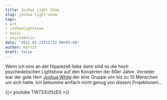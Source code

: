 ```yaml
---
title: Joshua Light Show
slug: joshua-light-show
tags:
- art
- joshualightshow
- music
- psychedelic
date: "2012-02-23T12:12:00+01:00"
author: marvin
draft: false
---
```

Wenn ich eins an der Hippiezeit liebe dann sind es die hoch
psychedelischen Lightshow auf den Konzerten der 60er Jahre. Vorreiter
war der gute Herr [Joshua
White](http://de.wikipedia.org/wiki/The_Joshua_Light_Show) der eine
Gruppe von bis zu 10 Menschen um sich hatte. Ich bekomme einfach nicht
genug von diesem Projektionen...

{{< youtube TW733Ut5zE0 >}}